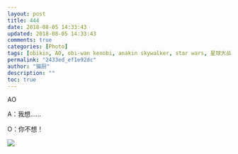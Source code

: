 ```yaml
---
layout: post
title: 444
date: 2018-08-05 14:33:43
updated: 2018-08-05 14:33:43
comments: true
categories: [Photo]
tags: [obikin, AO, obi-wan kenobi, anakin skywalker, star wars, 星球大战, 热的我出不了门才这么勤快]
permalink: "2433ed_ef1e92dc"
author: "猫厨"
description: ""
toc: true
---
```


<p>AO</p> 
<p>A：我想……</p> 
<p>O：你不想！</p>

![](/img/img_cVZNdzJtQk9JV2RiTzhZS1JsTk5WTEZlSGtPL0h5YldBTzdPdGhId1IvUjZPRnIzc0hjdzVnPT0.jpg)